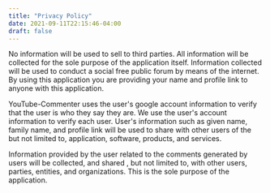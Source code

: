 ```yaml
---
title: "Privacy Policy"
date: 2021-09-11T22:15:46-04:00
draft: false
---
```


No information will be used to sell to third parties.  All information will be collected for the sole purpose of the application itself. Information collected will be used to conduct a social free public forum by means of the internet. By using this application you are providing your name and profile link to anyone with this application.

YouTube-Commenter uses the user's google account information to verify that the user is who they say they are. We use the user's account information to verify each user. User's information such as given name, family name, and profile link will be used to share with other users of the but not limited to, application, software, products, and services.

Information provided by the user related to the comments generated by users will be collected, and shared , but not limited to, with other users, parties, entities, and organizations. This is the sole purpose of the application.

